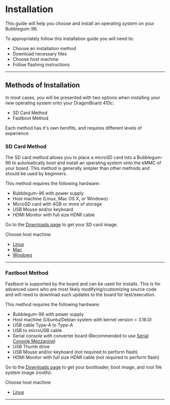 # Installation

This guide will help you choose and install an operating system on your Bubblegum-96.

To appropriately follow this installation guide you will need to:

- Choose an installation method
- Download necessary files
- Choose host machine
- Follow flashing instructions

***

## Methods of Installation

In most cases, you will be presented with two options when installing your new operating system onto your DragonBoard 410c:

- SD Card Method
- Fastboot Method

Each method has it's own benifits, and requires different levels of experience

### SD Card Method

The SD card method allows you to place a microSD card into a Bubblegum-96 to automatically boot and install an operating system onto the eMMC of your board. This method is generally simpler than other methods and should be used by beginners.

This method requires the following hardware:

- Bubblegum-96 with power supply
- Host machine (Linux, Mac OS X, or Windows)
- MicroSD card with 4GB or more of storage
- USB Mouse and/or keyboard
- HDMI Monitor with full size HDMI cable

Go to the [Downloads page](../Downloads/README.md) to get your SD card image.

Choose host machine

- [Linux](LinuxSD.md)
- [Mac](MacSD.md)
- [Windows](WindowsSD.md)

***

### Fastboot Method

Fastboot is supported by the board and can be used for installs. This is for advanced users who are most likely modifying/customizing source code and will need to download such updates to the board for test/execution.

This method requires the following hardware:

- Bubblegum-96 with power supply
- Host machine (Ubuntu/Debian system  with kernel version > 3.16.0)
- USB cable Type-A to Type-A
- USB to microUSB cable
- Serial console with converter board (Recommended to use [Serial Console Mezzanine](../../../MezzanineProducts/96Boards%20UART%20Serial%20Adapter/README.md))
- USB Thumb drive
- USB Mouse and/or keyboard (not required to perform flash)
- HDMI Monitor with full size HDMI cable (not required to perform flash)

Go to the [Downloads page](../Downloads/README.md) to get your bootloader, boot image, and root file system image (rootfs).

Choose host machine

- [Linux](LinuxFastboot.md)

***
